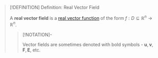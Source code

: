>[!DEFINITION] Definition: Real Vector Field
>
>A **real vector field** is a [real vector function](../../Functions%20of%20the%20Real%20Numbers.md) of the form $f: D\subseteq \mathbb{R}^n \to \mathbb{R}^n$.
>
>>[!NOTATION]-
>>
>>Vector fields are sometimes denoted with bold symbols - $\boldsymbol{u}, \boldsymbol{v}, \boldsymbol{F}, \boldsymbol{E}$, etc.
>>
>